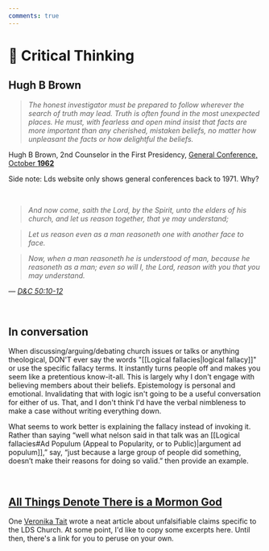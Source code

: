 ```yaml
---
comments: true
---
```

# 🤨 Critical Thinking
## Hugh B Brown

> *The honest investigator must be prepared to follow wherever the search of truth may lead. Truth is often found in the most unexpected places. He must, with fearless and open mind insist that facts are more important than any cherished, mistaken beliefs, no matter how unpleasant the facts or how delightful the beliefs.*

Hugh B Brown, 2nd Counselor in the First Presidency, [General Conference, October **1962**](https://archive.org/details/conferencereport1962sa/page/n43/mode/2up)

Side note: Lds website only shows general conferences back to 1971. Why?

&nbsp;

> *And now come, saith the Lord, by the Spirit, unto the elders of his church, and let us reason together, that ye may understand;*

> *Let us reason even as a man reasoneth one with another face to face.*

> *Now, when a man reasoneth he is understood of man, because he reasoneth as a man; even so will I, the Lord, reason with you that you may understand.*

— *[D&C 50:10-12](https://www.churchofjesuschrist.org/study/scriptures/dc-testament/dc/50?lang=eng&id=p10-p12#p10)*

&nbsp;

## In conversation
When discussing/arguing/debating church issues or talks or anything theological, DON'T ever say the words "[[Logical fallacies|logical fallacy]]" or use the specific fallacy terms. It instantly turns people off and makes you seem like a pretentious know-it-all. This is largely why I don't engage with believing members about their beliefs. Epistemology is personal and emotional. Invalidating that with logic isn't going to be a useful conversation for either of us.
That, and I don't think I'd have the verbal nimbleness to make a case without writing everything down.

What seems to work better is explaining the fallacy instead of invoking it. Rather than saying “well what nelson said in that talk was an [[Logical fallacies#Ad Populum (Appeal to Popularity, or to Public)|argument ad populum]],” say, “just because a large group of people did something, doesn’t make their reasons for doing so valid.” then provide an example.

&nbsp;

## [All Things Denote There is a Mormon God](https://medium.com/@veronikatait/all-things-denote-there-is-a-mormon-god-94a11c62cbe6)
One [Veronika Tait](https://medium.com/@veronikatait) wrote a neat article about unfalsifiable claims specific to the LDS Church. At some point, I'd like to copy some excerpts here. Until then, there's a link for you to peruse on your own.